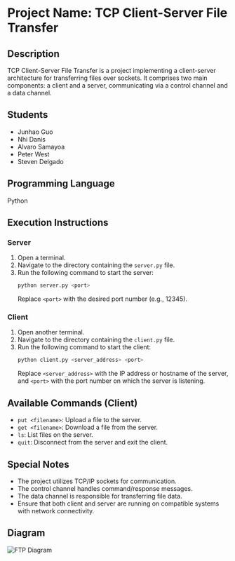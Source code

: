 # Project Name: TCP Client-Server File Transfer

## Description
TCP Client-Server File Transfer is a project implementing a client-server architecture for transferring files over sockets. It comprises two main components: a client and a server, communicating via a control channel and a data channel.

## Students
- Junhao Guo
- Nhi Danis
- Alvaro Samayoa
- Peter West
- Steven Delgado

## Programming Language
Python

## Execution Instructions

### Server
1. Open a terminal.
2. Navigate to the directory containing the `server.py` file.
3. Run the following command to start the server:
    ```bash
    python server.py <port>
    ```
   Replace `<port>` with the desired port number (e.g., 12345).

### Client
1. Open another terminal.
2. Navigate to the directory containing the `client.py` file.
3. Run the following command to start the client:
    ```bash
    python client.py <server_address> <port>
    ```
   Replace `<server_address>` with the IP address or hostname of the server, and `<port>` with the port number on which the server is listening.

## Available Commands (Client)
- `put <filename>`: Upload a file to the server.
- `get <filename>`: Download a file from the server.
- `ls`: List files on the server.
- `quit`: Disconnect from the server and exit the client.

## Special Notes
- The project utilizes TCP/IP sockets for communication.
- The control channel handles command/response messages.
- The data channel is responsible for transferring file data.
- Ensure that both client and server are running on compatible systems with network connectivity.

## Diagram
![FTP Diagram](FTP.drawio.png)
